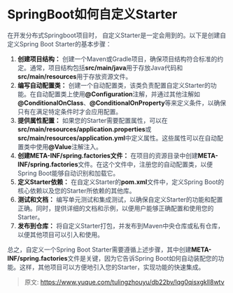 # SpringBoot如何自定义Starter

<font style="color:rgb(55, 65, 81);">在开发分布式Springboot项目时， 自定义Starter是一定会用到的。以下是创建自定义Spring Boot Starter的基本步骤：</font>

1. **创建项目结构：**<font style="color:rgb(55, 65, 81);"> 创建一个Maven或Gradle项目，确保项目结构符合标准的约定。通常，项目结构包括</font>**src/main/java**<font style="color:rgb(55, 65, 81);">用于存放Java代码和</font>**src/main/resources**<font style="color:rgb(55, 65, 81);">用于存放资源文件。</font>
2. **编写自动配置类：**<font style="color:rgb(55, 65, 81);"> 创建一个自动配置类，该类负责配置自定义Starter的功能。在自动配置类上使用</font>**@Configuration**<font style="color:rgb(55, 65, 81);">注解，并通过其他注解如</font>**@ConditionalOnClass**<font style="color:rgb(55, 65, 81);">、</font>**@ConditionalOnProperty**<font style="color:rgb(55, 65, 81);">等来定义条件，以确保只有在满足特定条件时才会应用配置。</font>
3. **提供属性配置：**<font style="color:rgb(55, 65, 81);"> 如果您的Starter需要配置属性，可以在</font>**src/main/resources/application.properties**<font style="color:rgb(55, 65, 81);">或</font>**src/main/resources/application.yml**<font style="color:rgb(55, 65, 81);">中定义属性。这些属性可以在自动配置类中使用</font>**@Value**<font style="color:rgb(55, 65, 81);">注解注入。</font>
4. **创建****META-INF/spring.factories****文件：**<font style="color:rgb(55, 65, 81);"> 在项目的资源目录中创建</font>**META-INF/spring.factories**<font style="color:rgb(55, 65, 81);">文件。在这个文件中，注册您的自动配置类，以便Spring Boot能够自动识别和加载它。</font>
5. **定义Starter依赖：**<font style="color:rgb(55, 65, 81);"> 在自定义Starter的</font>**pom.xml**<font style="color:rgb(55, 65, 81);">文件中，定义Spring Boot的核心依赖以及您的Starter所依赖的其他库。</font>
6. **测试和文档：**<font style="color:rgb(55, 65, 81);"> 编写单元测试和集成测试，以确保自定义Starter的功能和配置正确。同时，提供详细的文档和示例，以便用户能够正确配置和使用您的Starter。</font>
7. **发布到仓库：**<font style="color:rgb(55, 65, 81);"> 将自定义Starter打包，并发布到Maven中央仓库或私有仓库，以便其他项目可以引入和使用。</font>

<font style="color:rgb(55, 65, 81);">总之，自定义一个Spring Boot Starter需要遵循上述步骤，其中创建</font>**META-INF/spring.factories**<font style="color:rgb(55, 65, 81);">文件是关键，因为它告诉Spring Boot如何自动装配您的功能。这样，其他项目可以方便地引入您的Starter，实现功能的快速集成。</font>



> 原文: <https://www.yuque.com/tulingzhouyu/db22bv/lqg0qisxgkll8wtv>
